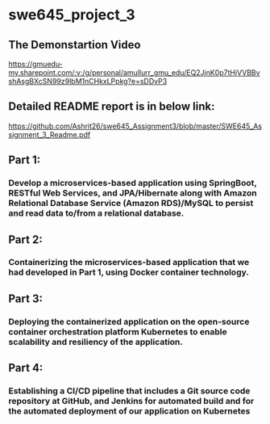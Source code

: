 # swe645_project_3


## The Demonstartion Video
https://gmuedu-my.sharepoint.com/:v:/g/personal/amullurr_gmu_edu/EQ2JjnK0p7tHjVVBBvshAsgBXcSN99z9lbM1nCHkxLPpkg?e=sDDvP3

## Detailed README report is in below link:
https://github.com/Ashrit26/swe645_Assignment3/blob/master/SWE645_Assignment_3_Readme.pdf





## Part 1: 
### Develop a microservices-based application using SpringBoot, RESTful Web Services, and JPA/Hibernate along with Amazon Relational Database Service (Amazon RDS)/MySQL to persist and read data to/from a relational database.



## Part 2:
### Containerizing the microservices-based application that we had developed in Part 1, using Docker container technology.

## Part 3:
### Deploying the containerized application on the open-source container orchestration platform Kubernetes to enable scalability and resiliency of the application.


## Part 4:
### Establishing a CI/CD pipeline that includes a Git source code repository at GitHub, and Jenkins for automated build and for the automated deployment of our application on Kubernetes
